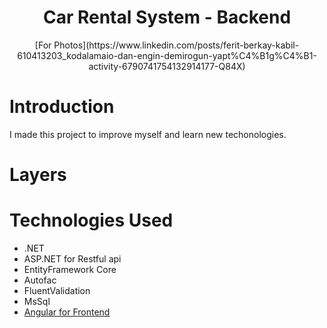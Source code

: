 <h1 align="center">Car Rental System - Backend</h1> 

<p align="center">[For Photos](https://www.linkedin.com/posts/ferit-berkay-kabil-610413203_kodalamaio-dan-engin-demirogun-yapt%C4%B1g%C4%B1-activity-6790741754132914177-Q84X) </p> 

# Introduction

I made this project to improve myself and learn new techonologies.

# Layers


# Technologies Used

* .NET
* ASP.NET for Restful api
* EntityFramework Core
* Autofac
* FluentValidation
* MsSql
* [Angular for Frontend](https://github.com//car-rental-ng)
</div>
